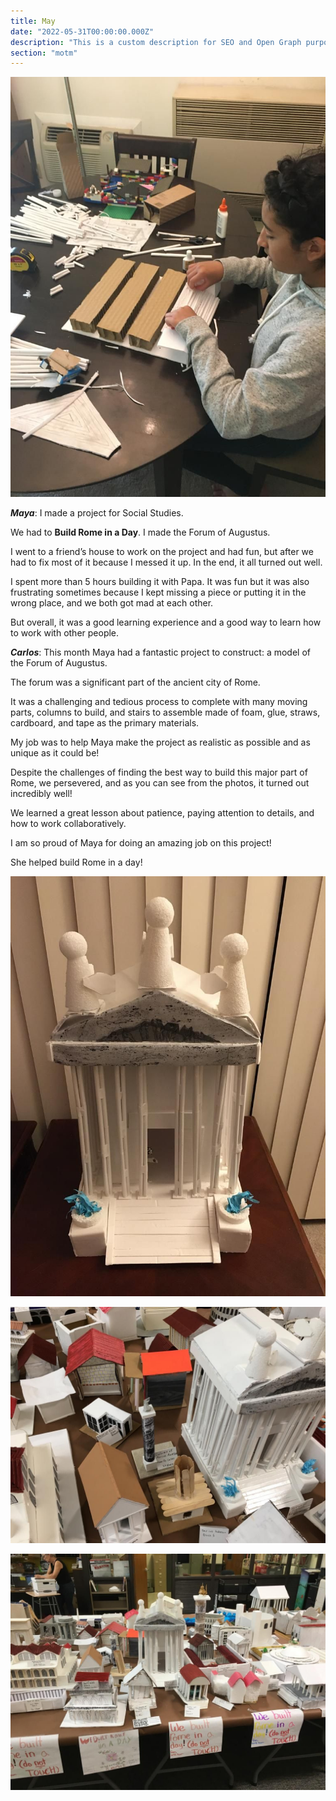 ```yaml
---
title: May
date: "2022-05-31T00:00:00.000Z"
description: "This is a custom description for SEO and Open Graph purposes, rather than the default generated excerpt. Simply add a description field to the frontmatter."
section: "motm"
---
```


![PostImg](../images/may22-1.jpg)

***Maya***: I made a project for Social Studies.

We had to **Build Rome in a Day**. I made the Forum of Augustus.

I went to a friend’s house to work on the project and had fun, but after we had to fix most of it because I messed it up. In the end, it all turned out well.

I spent more than 5 hours building it with Papa. It was fun but it was also frustrating sometimes because I kept missing a piece or putting it in the wrong place, and we both got mad at each other.

But overall, it was a good learning experience and a good way to learn how to work with other people.

***Carlos***: This month Maya had a fantastic project to construct: a model of the Forum of Augustus.  

The forum was a significant part of the ancient city of Rome.  

It was a challenging and tedious process to complete with many moving parts, columns to build, and stairs to assemble made of foam, glue, straws, cardboard, and tape as the primary materials.  

My job was to help Maya make the project as realistic as possible and as unique as it could be!  

Despite the challenges of finding the best way to build this major part of Rome, we persevered, and as you can see from the photos, it turned out incredibly well!  

We learned a great lesson about patience, paying attention to details, and how to work collaboratively.  

I am so proud of Maya for doing an amazing job on this project!  

She helped build Rome in a day!

![PostImg](../images/may22-2.jpg)

![PostImg](../images/may22-3.jpg)

![PostImg](../images/may22-4.jpg)
